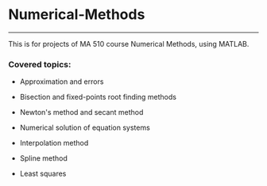# Numerical-Methods

---

This is for projects of MA 510 course Numerical Methods, using MATLAB.

### Covered topics:

* Approximation and errors

* Bisection and fixed-points root finding methods

* Newton's method and secant method

* Numerical solution of equation systems

* Interpolation method

* Spline method

* Least squares
